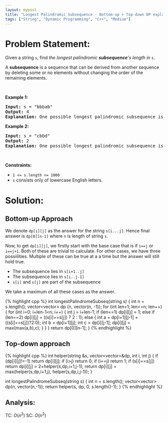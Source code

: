 ```yaml
---
layout: mypost
title: "Longest Palindromic Subsequence - Bottom-up + Top-down DP explained"
tags: ["String", "Dynamic Programming", "C++", "Medium"]
---
```

# Problem Statement:
<p>Given a string <code>s</code>, find <em>the longest palindromic <strong>subsequence</strong>&#39;s length in</em> <code>s</code>.</p>

<p>A <strong>subsequence</strong> is a sequence that can be derived from another sequence by deleting some or no elements without changing the order of the remaining elements.</p>

<p>&nbsp;</p>
<p><strong class="example">Example 1:</strong></p>

<pre>
<strong>Input:</strong> s = &quot;bbbab&quot;
<strong>Output:</strong> 4
<strong>Explanation:</strong> One possible longest palindromic subsequence is &quot;bbbb&quot;.
</pre>

<p><strong class="example">Example 2:</strong></p>

<pre>
<strong>Input:</strong> s = &quot;cbbd&quot;
<strong>Output:</strong> 2
<strong>Explanation:</strong> One possible longest palindromic subsequence is &quot;bb&quot;.
</pre>

<p>&nbsp;</p>
<p><strong>Constraints:</strong></p>

<ul>
	<li><code>1 &lt;= s.length &lt;= 1000</code></li>
	<li><code>s</code> consists only of lowercase English letters.</li>
</ul>

# Solution:
## Bottom-up Approach
We denote `dp[i][j]` as the answer for the string `s[i...j]`. Hence final answer is `dp[0][n-1]` where `n` is length of string `s`.

Now, to get `dp[i][j]`, we firstly start with the base case that is if `i==j` or `i==j+1`. Both of these are trivial to calculate. For other cases, we have three possiilities. Multiple of these can be true at a a time but the answer will still hold true.

- The subsequence lies in `s[i+1..j]`
- The subsequence lies in `s[i..j-1]`
- `s[i]` and `s[j]` are part of the subsequence

We take a maximum of all these cases as the answer.

 {% highlight cpp %} 
int longestPalindromeSubseq(string s) 
{
    int n = s.length();
    vector<vector<int>> dp (n, vector<int>(n, -1));
    for (int len=1; len<=n; len++)
    {
        for (int i=0; i+len-1<n; i++)
        {
            int j = i+len-1;
            if (len==1) dp[i][j] = 1;
            else if (len==2) dp[i][j] = ((s[i]==s[j]) ? 2 : 1);
            else
            {
                int a = dp[i+1][j-1] + ((s[i]==s[j])?2:0);
                int b = dp[i+1][j];
                int c = dp[i][j-1];
                dp[i][j] = max(max(a,b),c);
            }
        }
    }
    return dp[0][n-1];
}
 {% endhighlight %}

## Top-down approach
 {% highlight cpp %} 
int helper(string &s, vector<vector<int>>&dp, int i, int j)
{
    if (dp[i][j]!=-1) return dp[i][j];
    if (i>j) return 0;
    if (i==j) return 1;
    if (s[i]==s[j]) return dp[i][j] = 2+helper(s,dp,i+1,j-1);
    return dp[i][j] = max(helper(s,dp,i+1,j), helper(s,dp,i,j-1));
}

int longestPalindromeSubseq(string s) 
{
    int n = s.length();
    vector<vector<int>> dp(n, vector<int>(n,-1));
    return helper(s, dp, 0, s.length()-1);
}
 {% endhighlight %}

## Analysis:

TC: $O(n^2)$
SC: $O(n^2)$
